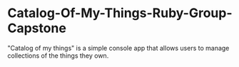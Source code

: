 # Catalog-Of-My-Things-Ruby-Group-Capstone
"Catalog of my things" is a simple console app that allows users to manage collections of the things they own.
